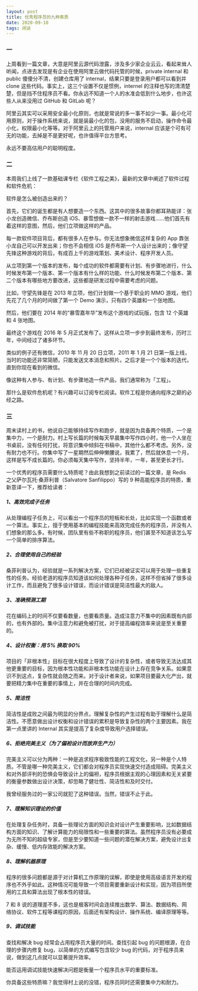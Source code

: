 ```yaml
---
layout: post
title: 优秀程序员的九种素质
date: 2020-09-10
tags: 闲谈
---
```


### 一

上周看到一篇文章，大意是阿里云源代码泄露，涉及多少家企业云云，看起来耸人听闻，点进去发现是有企业在使用阿里云做代码托管的时候，private internal 和 public 傻傻分不清，创建仓库用了 internal，结果只要是登录用户都可以看到并 clone 这些代码。事实上，这三个设置不仅是惯例，internel 的注释也写的清清楚楚，但是挡不住程序员不看。你永远不知道一个人的水准会低到什么地步，也许这些人从来没用过 GitHub 和 GitLab 呢？

阿里云其实可以采用安全最小化原则，也就是常说的多一事不如少一事。最小化可用原则，对于操作系统来说，就是装最小化的包，没用的服务不启动，操作命令最小化，权限最小化等等。对于阿里云上的托管用户来说，internal 应该是个可有可无的功能，去掉是不是更好呢，也许值得平台方思考。

永远不要高估用户的聪明程度。

### 二

本周我们上线了一款基础课专栏《软件工程之美》，最新的文章中阐述了软件过程和软件危机：

软件是怎么被创造出来的？

首先，它们的诞生都是有人想要造一个东西。这其中的很多故事你都耳熟能详：张小龙创造微信、乔布斯创造 iOS、暴雪想做一款不一样的射击游戏……他们首先有着这样的意图，然后，他们立项做这样的产品。

每一款软件项目背后，都有很多人在参与。你无法想象微信这样复杂的 App 靠张小龙自己可以开发出来；你也不会相信 iOS 是乔布斯一个人设计出来的；像守望先锋这种游戏的背后，有成百上千的游戏策划、美术设计、程序开发人员。

从立项到第一个版本的发布，每个成功的软件都需要有计划、有步骤地进行，什么时候发布第一个版本、第一个版本有什么样的功能、什么时候发布第二个版本、第二个版本有哪些地方要改进，这些都是研发过程中需要考虑的问题。

比如，守望先锋是在 2013 年立项，他们计划做一个基于职业的 MMO 游戏，他们先花了几个月的时间做了第一个 Demo 演示，只有四个英雄和一个张地图。

然后，他们要在 2014 年的“暴雪嘉年华”发布这个游戏的试玩版，包含 12 个英雄和 4 张地图。

最终这个游戏在 2016 年 5 月正式发布了。这样从立项一步步到最终发布，历时三年，中间经过了诸多环节。

类似的例子还有微信，2010 年 11 月 20 日立项，2011 年 1 月 21 日第一版上线，当时的功能还非常简陋，只能发送文本消息和照片。之后才是一个个版本的迭代，直到你现在看到的微信。

像这种有人参与、有计划、有步骤地造一件产品，我们通常称为「工程」。

那什么是软件危机呢？有兴趣可以订阅专栏阅读。软件工程是你通向程序之巅的必经之路。


### 三

周末读村上的书，他说自己能够持续写作和跑步，就是因为具备两个特质，一个是集中力，一个是耐力。村上写长篇的时候每天早晨集中写作四小时，他一个人坐在书桌前，没有任何打扰，将意识集中倾斜在书稿中，其他什么都不考虑。另外，没有耐力也不行。你集中写了一星期然后伸伸懒腰说，我累了，然后就休息一个月，这样是写不成长篇的。你必须每天集中写作，坚持半年，一年，甚至更长才行。

一个优秀的程序员需要什么特质呢？由此我想到之前读过的一篇文章，是 Redis 之父萨尔瓦托·桑菲利普（Salvatore Sanfilippo）写的 9 种高能程序员的特质，重新意译一下，推荐给读者：

##### 1、高效完成子任务

从处理编程子任务上，可以看出一个程序员的短板和长处，比如实现一个函数或者一个算法。事实上，擅于使用基本的编程技能来高效完成任务的程序员，并没有人们想象的那么多。有时候，团队里有些不称职的程序员，他们甚至不知道该怎么写一个简单的排序算法。

##### 2、合理使用自己的经验

桑菲利普认为，经验就是一系列解决方案，它们已经被证实可以用于处理一些重复性的任务。经验老道的程序员知道该如何处理各种子任务，这样不但省掉了很多设计工作，而且避免了很多设计错误，而设计错误是简洁性最大的敌人。

##### 3、准确预测工期

花在编码上的时间不仅要看数量，也要看质量。造成注意力不集中的因素既有内部的，也有外部的。集中注意力和避免被打扰，对于提高编程效率来说是至关重要的。

##### 4、设计权衡：用 5% 换取 90%

项目的「非根本性」目标在很大程度上导致了设计的复杂性，或者导致无法达成其他更重要的目标，因为根本性功能和非根本性功能在设计上存在竞争关系。如果意识不到这点，复杂性就会随之而来。对于设计者来说，如果项目要最大化产出，就要把精力集中在重要的事情上，并在合理的时间内完成。

##### 5、简洁性

简洁性是成败之间最为明显的分界点，理解复杂性的产生过程有助于理解什么是简洁性。不愿意做出设计权衡和设计错误的累积是导致复杂性的两个主要因素。我在第一点里讲的 Internal 其实是提高了复杂度导致用户选择错误。

##### 6、拒绝完美主义（为了偏袒设计而放弃生产力）

完美主义可以分为两种：一种是追求程序极致性能的工程文化，另一种是个人特质。不管是哪一种完美主义，它们都会对程序员实现快速交付造成阻碍。完美主义和对外部评判的恐惧会导致设计上的偏袒，程序员根据主观的心理因素和无关紧要的衡量参数做出设计决策，却忽略了健壮性、简洁性和及时交付。

我曾经服务过的一家公司就犯了这种错误。当然，错误不止于此。

##### 7、理解知识理论的价值

在处理复杂任务时，具备一些理论方面的知识会对设计产生重要影响，比如数据结构方面的知识、了解计算能力的局限性和一些重要的算法。虽然程序员没有必要成为无所不知的超级专家，但是至少要知道一些问题的潜在解决方案，避免设计出复杂、缓慢、低内存效能的解决方案。

##### 8、理解机器原理

程序的很多问题都是源于对计算机工作原理的误解，即使是使用高级语言开发的程序也不外乎如此。这种情况可能导致一个项目需要重新设计和实现，因为项目所使用的工具和算法出现了根本性的错误。

7 和 8 说的道理差不多，这也是极客时间会连续推出数学、算法、数据结构、网络协议、软件工程等课程的原因，后面还有架构设计、操作系统、编译原理等等。

##### 9、调试技能

查找和解决 bug 经常会占用程序员大量的时间。查找引起 bug 的问题根源，在合理的步骤内修复 bug，以简单的方式编写包含较少 bug 的代码，对于程序员来说，做到这几点就可以显著提升效率。

能否运用调试技能快速解决问题是衡量一个程序员水平的重要标准。

你具备这些特质嘛？我觉得村上说的没错，程序员同时还需要集中力和耐力。